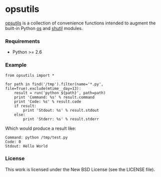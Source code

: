 opsutils
========

[opsutils][opsutils] is a collection of convenience functions intended to
augment the built-in Python [os][os] and [shutil][shutil] modules.

### Requirements

 * Python >= 2.6

### Example

    from opsutils import *

    for path in find('/tmp').filter(name='*.py', file=True).exclude(mtime__day=13):
        result = run('python ${path}', path=path)
        print 'Command: %s' % result.command
        print 'Code: %s' % result.code
        if result:
            print 'Stdout: %s' % result.stdout
        else:
            print 'Stderr: %s' % result.stderr

Which would produce a result like:

    Command: python /tmp/test.py
    Code: 0
    Stdout: Hello World

### License

This work is licensed under the New BSD License (see the LICENSE file).

[opsutils]: http://github.com/opsdojo/opsutils/raw/master/opsutils.py
[os]: http://docs.python.org/library/os.html
[shutil]: http://docs.python.org/library/shutil.html
